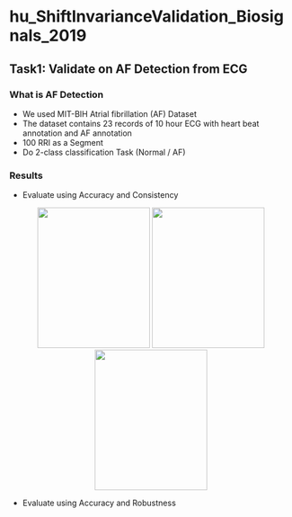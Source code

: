 # hu_ShiftInvarianceValidation_Biosignals_2019

## Task1: Validate on AF Detection from ECG

### What is AF Detection
- We used MIT-BIH Atrial fibrillation (AF) Dataset
- The dataset contains 23 records of 10 hour ECG with heart beat annotation and AF annotation
- 100 RRI as a Segment
- Do 2-class classification Task (Normal / AF)


### Results

- Evaluate using Accuracy and Consistency
<div align="center">
<img src="https://github.com/heilab/hu_ShiftInvarianceValidation_Biosignals_2019/blob/master/AF%20Detection/figs/result_acc-consis/with%20aug/1CNN_w.png" width="200" height="250"/>
<img src="https://github.com/heilab/hu_ShiftInvarianceValidation_Biosignals_2019/blob/master/AF%20Detection/figs/result_acc-consis/with%20aug/2CNN_w.png" width="200" height="250"/>
<img src="https://github.com/heilab/hu_ShiftInvarianceValidation_Biosignals_2019/blob/master/AF%20Detection/figs/result_acc-consis/with%20aug/3CNN_w.png" width="200" height="250"/>
</div>


- Evaluate using Accuracy and Robustness
